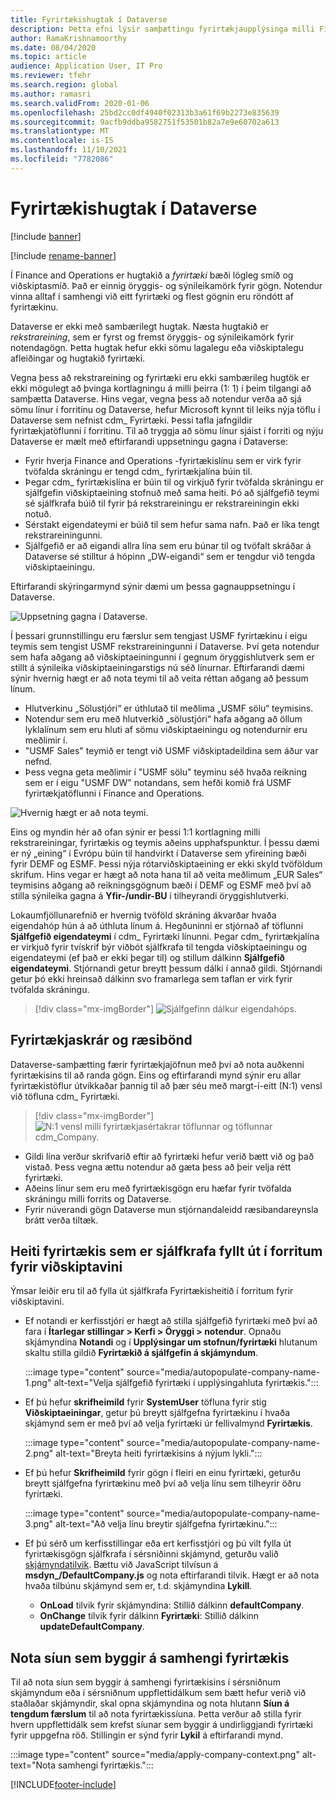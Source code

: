 ```yaml
---
title: Fyrirtækishugtak í Dataverse
description: Þetta efni lýsir samþættingu fyrirtækjaupplýsinga milli Finance and Operations og Dataverse.
author: RamaKrishnamoorthy
ms.date: 08/04/2020
ms.topic: article
audience: Application User, IT Pro
ms.reviewer: tfehr
ms.search.region: global
ms.author: ramasri
ms.search.validFrom: 2020-01-06
ms.openlocfilehash: 25bd2cc0df4940f02313b3a61f69b2273e835639
ms.sourcegitcommit: 9acfb9ddba9582751f53501b82a7e9e60702a613
ms.translationtype: MT
ms.contentlocale: is-IS
ms.lasthandoff: 11/10/2021
ms.locfileid: "7782086"
---
```

# <a name="company-concept-in-dataverse"></a>Fyrirtækishugtak í Dataverse

[!include [banner](../../includes/banner.md)]

[!include [rename-banner](~/includes/cc-data-platform-banner.md)]


Í Finance and Operations er hugtakið a *fyrirtæki* bæði lögleg smíð og viðskiptasmíð. Það er einnig öryggis- og sýnileikamörk fyrir gögn. Notendur vinna alltaf í samhengi við eitt fyrirtæki og flest gögnin eru röndótt af fyrirtækinu.

Dataverse er ekki með sambærilegt hugtak. Næsta hugtakið er *rekstrareining*, sem er fyrst og fremst öryggis- og sýnileikamörk fyrir notendagögn. Þetta hugtak hefur ekki sömu lagalegu eða viðskiptalegu afleiðingar og hugtakið fyrirtæki.

Vegna þess að rekstrareining og fyrirtæki eru ekki sambærileg hugtök er ekki mögulegt að þvinga kortlagningu á milli þeirra (1: 1) í þeim tilgangi að samþætta Dataverse. Hins vegar, vegna þess að notendur verða að sjá sömu línur í forritinu og Dataverse, hefur Microsoft kynnt til leiks nýja töflu í Dataverse sem nefnist cdm\_ Fyrirtæki. Þessi tafla jafngildir fyrirtækjatöflunni í forritinu. Til að tryggja að sömu línur sjáist í forriti og nýju Dataverse er mælt með eftirfarandi uppsetningu gagna í Dataverse:

+ Fyrir hverja Finance and Operations -fyrirtækislínu sem er virk fyrir tvöfalda skráningu er tengd cdm\_ fyrirtækjalína búin til.
+ Þegar cdm\_ fyrirtækislína er búin til og virkjuð fyrir tvöfalda skráningu er sjálfgefin viðskiptaeining stofnuð með sama heiti. Þó að sjálfgefið teymi sé sjálfkrafa búið til fyrir þá rekstrareiningu er rekstrareiningin ekki notuð.
+ Sérstakt eigendateymi er búið til sem hefur sama nafn. Það er líka tengt rekstrareiningunni.
+ Sjálfgefið er að eigandi allra lína sem eru búnar til og tvöfalt skráðar á Dataverse sé stilltur á hópinn „DW-eigandi“ sem er tengdur við tengda viðskiptaeiningu.

Eftirfarandi skýringarmynd sýnir dæmi um þessa gagnauppsetningu í Dataverse.

![Uppsetning gagna í Dataverse.](media/dual-write-company-1.png)

Í þessari grunnstillingu eru færslur sem tengjast USMF fyrirtækinu í eigu teymis sem tengist USMF rekstrareiningunni í Dataverse. Því geta notendur sem hafa aðgang að viðskiptaeiningunni í gegnum öryggishlutverk sem er stillt á sýnileika viðskiptaeiningarstigs nú séð línurnar. Eftirfarandi dæmi sýnir hvernig hægt er að nota teymi til að veita réttan aðgang að þessum línum.

+ Hlutverkinu „Sölustjóri“ er úthlutað til meðlima „USMF sölu“ teymisins.
+ Notendur sem eru með hlutverkið „sölustjóri“ hafa aðgang að öllum lyklalínum sem eru hluti af sömu viðskiptaeiningu og notendurnir eru meðlimir í.
+ "USMF Sales" teymið er tengt við USMF viðskiptadeildina sem áður var nefnd.
+ Þess vegna geta meðlimir í "USMF sölu" teyminu séð hvaða reikning sem er í eigu "USMF DW" notandans, sem hefði komið frá USMF fyrirtækjatöflunni í Finance and Operations.

![Hvernig hægt er að nota teymi.](media/dual-write-company-2.png)

Eins og myndin hér að ofan sýnir er þessi 1:1 kortlagning milli rekstrareiningar, fyrirtækis og teymis aðeins upphafspunktur. Í þessu dæmi er ný „eining“ í Evrópu búin til handvirkt í Dataverse sem yfireining bæði fyrir DEMF og ESMF. Þessi nýja rótarviðskiptaeining er ekki skyld tvöföldum skrifum. Hins vegar er hægt að nota hana til að veita meðlimum „EUR Sales“ teymisins aðgang að reikningsgögnum bæði í DEMF og ESMF með því að stilla sýnileika gagna á **Yfir-/undir-BU** í tilheyrandi öryggishlutverki.

Lokaumfjöllunarefnið er hvernig tvöföld skráning ákvarðar hvaða eigendahóp hún á að úthluta línum á. Hegðuninni er stjórnað af töflunni **Sjálfgefið eigendateymi** í cdm\_ Fyrirtæki línunni. Þegar cdm\_ fyrirtækjalína er virkjuð fyrir tvískrif býr viðbót sjálfkrafa til tengda viðskiptaeiningu og eigendateymi (ef það er ekki þegar til) og stillum dálkinn **Sjálfgefið eigendateymi**. Stjórnandi getur breytt þessum dálki í annað gildi. Stjórnandi getur þó ekki hreinsað dálkinn svo framarlega sem taflan er virk fyrir tvöfalda skráningu.

> [!div class="mx-imgBorder"]
![ Sjálfgefinn dálkur eigendahóps.](media/dual-write-default-owning-team.jpg)

## <a name="company-striping-and-bootstrapping"></a>Fyrirtækjaskrár og ræsibönd

Dataverse-samþætting færir fyrirtækjajöfnun með því að nota auðkenni fyrirtækisins til að randa gögn. Eins og eftirfarandi mynd sýnir eru allar fyrirtækistöflur útvíkkaðar þannig til að þær séu með margt-í-eitt (N:1) vensl við töfluna cdm\_ Fyrirtæki.

> [!div class="mx-imgBorder"]
![ N:1 vensl milli fyrirtækjasértakrar töflunnar og töflunnar cdm_Company.](media/dual-write-bootstrapping.png)

+ Gildi lína verður skrifvarið eftir að fyrirtæki hefur verið bætt við og það vistað. Þess vegna ættu notendur að gæta þess að þeir velja rétt fyrirtæki.
+ Aðeins línur sem eru með fyrirtækisgögn eru hæfar fyrir tvöfalda skráningu milli forrits og Dataverse.
+ Fyrir núverandi gögn Dataverse mun stjórnandaleidd ræsibandareynsla brátt verða tiltæk.


## <a name="autopopulate-company-name-in-customer-engagement-apps"></a>Heiti fyrirtækis sem er sjálfkrafa fyllt út í forritum fyrir viðskiptavini

Ýmsar leiðir eru til að fylla út sjálfkrafa Fyrirtækisheitið í forritum fyrir viðskiptavini.

+ Ef notandi er kerfisstjóri er hægt að stilla sjálfgefið fyrirtæki með því að fara í **Ítarlegar stillingar > Kerfi > Öryggi > notendur**. Opnaðu skjámyndina **Notandi** og í **Upplýsingar um stofnun/fyrirtæki** hlutanum skaltu stilla gildið **Fyrirtækið á sjálfgefin á skjámyndum**.

    :::image type="content" source="media/autopopulate-company-name-1.png" alt-text="Velja sjálfgefið fyrirtæki í upplýsingahluta fyrirtækis.":::

+ Ef þú hefur **skrifheimild** fyrir **SystemUser** töfluna fyrir stig **Viðskiptaeiningar**, getur þú breytt sjálfgefna fyrirtækinu í hvaða skjámynd sem er með því að velja fyrirtæki úr fellivalmynd **Fyrirtækis**.

    :::image type="content" source="media/autopopulate-company-name-2.png" alt-text="Breyta heiti fyrirtækisins á nýjum lykli.":::

+ Ef þú hefur **Skrifheimild** fyrir gögn í fleiri en einu fyrirtæki, geturðu breytt sjálfgefna fyrirtækinu með því að velja línu sem tilheyrir öðru fyrirtæki.

    :::image type="content" source="media/autopopulate-company-name-3.png" alt-text="Að velja línu breytir sjálfgefna fyrirtækinu.":::

+ Ef þú sérð um kerfisstillingar eða ert kerfisstjóri og þú vilt fylla út fyrirtækisgögn sjálfkrafa í sérsniðinni skjámynd, geturðu valið [skjámyndatilvik](/powerapps/developer/model-driven-apps/clientapi/events-forms-grids). Bættu við JavaScript tilvísun á **msdyn_/DefaultCompany.js** og nota eftirfarandi tilvik. Hægt er að nota hvaða tilbúnu skjámynd sem er, t.d. skjámyndina **Lykill**.

    + **OnLoad** tilvik fyrir skjámyndina: Stillið dálkinn **defaultCompany**.
    + **OnChange** tilvik fyrir dálkinn **Fyrirtæki**: Stillið dálkinn **updateDefaultCompany**.

## <a name="apply-filtering-based-on-the-company-context"></a>Nota síun sem byggir á samhengi fyrirtækis

Til að nota síun sem byggir á samhengi fyrirtækisins í sérsniðnum skjámyndum eða í sérsniðnum uppflettidálkum sem bætt hefur verið við staðlaðar skjámyndir, skal opna skjámyndina og nota hlutann **Síun á tengdum færslum** til að nota fyrirtækissíuna. Þetta verður að stilla fyrir hvern uppflettidálk sem krefst síunar sem byggir á undirliggjandi fyrirtæki fyrir uppgefna röð. Stillingin er sýnd fyrir **Lykil** á eftirfarandi mynd.

:::image type="content" source="media/apply-company-context.png" alt-text="Nota samhengi fyrirtækis.":::



[!INCLUDE[footer-include](../../../../includes/footer-banner.md)]